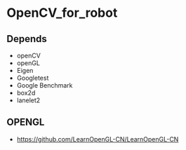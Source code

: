 # OpenCV_for_robot

## Depends

- openCV
- openGL
- Eigen
- Googletest
- Google Benchmark
- box2d
- lanelet2

## OPENGL

- https://github.com/LearnOpenGL-CN/LearnOpenGL-CN

